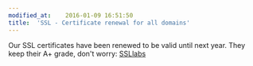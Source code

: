 ```yaml
---
modified_at:	2016-01-09 16:51:50
title:	'SSL - Certificate renewal for all domains'
---
```


Our SSL certificates have been renewed to be valid until next year.
They keep their A+ grade, don't worry: [SSLlabs](https://www.ssllabs.com/ssltest/analyze.html?d=my.scalingo.com)
